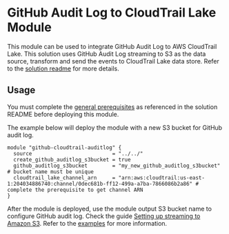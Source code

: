 # GitHub Audit Log to CloudTrail Lake Module

This module can be used to integrate GitHub Audit Log to AWS CloudTrail Lake. This solution uses GitHub Audit Log streaming to S3 as the data source, transform and send the events to CloudTrail Lake data store. Refer to the [solution readme](../../README.md) for more details.

## Usage 

You must complete the [general prerequisites](../../README.md#general-prerequisites) as referenced in the solution README before deploying this module. 

The example below will deploy the module with a new S3 bucket for GitHub audit log. 

```
module "github-cloudtrail-auditlog" {
  source                          = "../../"
  create_github_auditlog_s3bucket = true
  github_auditlog_s3bucket        = "my_new_github_auditlog_s3bucket" # bucket name must be unique
  cloudtrail_lake_channel_arn     = "arn:aws:cloudtrail:us-east-1:204034886740:channel/0dec681b-ff12-499a-a7ba-7866086b2a86" # complete the prerequisite to get channel ARN
}
```

After the module is deployed, use the module output S3 bucket name to configure GitHub audit log. Check the guide [Setting up streaming to Amazon S3](https://docs.github.com/en/enterprise-cloud@latest/admin/monitoring-activity-in-your-enterprise/reviewing-audit-logs-for-your-enterprise/streaming-the-audit-log-for-your-enterprise#setting-up-streaming-to-amazon-s3). Refer to the [examples](./examples/) for more information. 